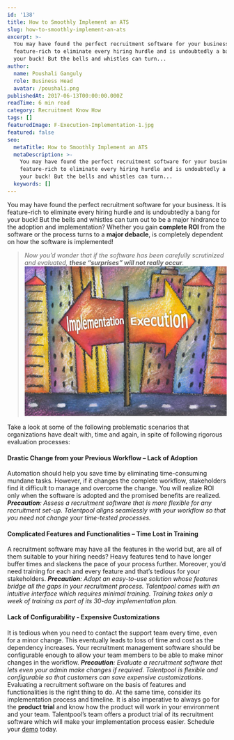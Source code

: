```yaml
---
id: '138'
title: How to Smoothly Implement an ATS
slug: how-to-smoothly-implement-an-ats
excerpt: >-
  You may have found the perfect recruitment software for your business. It is
  feature-rich to eliminate every hiring hurdle and is undoubtedly a bang for
  your buck! But the bells and whistles can turn...
author:
  name: Poushali Ganguly
  role: Business Head
  avatar: /poushali.png
publishedAt: 2017-06-13T00:00:00.000Z
readTime: 6 min read
category: Recruitment Know How
tags: []
featuredImage: F-Execution-Implementation-1.jpg
featured: false
seo:
  metaTitle: How to Smoothly Implement an ATS
  metaDescription: >-
    You may have found the perfect recruitment software for your business. It is
    feature-rich to eliminate every hiring hurdle and is undoubtedly a bang for
    your buck! But the bells and whistles can turn...
  keywords: []
---
```


You may have found the perfect recruitment software for your business. It is feature-rich to eliminate every hiring hurdle and is undoubtedly a bang for your buck! But the bells and whistles can turn out to be a major hindrance to the adoption and implementation? Whether you gain **complete ROI** from the software or the process turns to a **major debacle**, is completely dependent on how the software is implemented!

> _Now you’d wonder that if the software has been carefully scrutinized and evaluated, **these “surprises” will not really occur**._ ![](images/F-Execution-Implementation-1.jpg)

<!--more--> Take a look at some of the following problematic scenarios that organizations have dealt with, time and again, in spite of following rigorous evaluation processes:

#### **Drastic Change from your Previous Workflow – Lack of Adoption**

Automation should help you save time by eliminating time-consuming mundane tasks. However, if it changes the complete workflow, stakeholders find it difficult to manage and overcome the change. You will realize ROI only when the software is adopted and the promised benefits are realized. **_Precaution_**_: Assess a recruitment_ _software that is more flexible for any recruitment set-up. Talentpool aligns seamlessly with your workflow so that you need not change your time-tested processes._

#### **Complicated Features and Functionalities – Time Lost in Training**

A recruitment software may have all the features in the world but, are all of them suitable to your hiring needs? Heavy features tend to have longer buffer times and slackens the pace of your process further. Moreover, you’d need training for each and every feature and that’s tedious for your stakeholders. **_Precaution_**_: Adopt an easy-to-use solution whose features bridge all the gaps in your recruitment process. Talentpool comes with an intuitive interface which requires minimal training. Training takes only a week of training as part of its 30-day implementation plan._

#### **Lack of Configurability - Expensive Customizations**

It is tedious when you need to contact the support team every time, even for a minor change. This eventually leads to loss of time and cost as the dependency increases. Your recruitment management software should be configurable enough to allow your team members to be able to make minor changes in the workflow. **_Precaution_**_: Evaluate a recruitment software that lets even your admin make changes if required. Talentpool is flexible and configurable so that customers can save expensive customizations._ Evaluating a recruitment software on the basis of features and functionalities is the right thing to do. At the same time, consider its implementation process and timeline. It is also imperative to always go for the **product trial** and know how the product will work in your environment and your team. Talentpool’s team offers a product trial of its recruitment software which will make your implementation process easier. Schedule your [demo](https://www.thetalentpool.ai/) today. 

<script type="application/ld+json"><br /> { "@context": "http://schema.org",<br /> "@type": "BlogPosting",<br /> "mainEntityOfPage": {<br /> "@type": "WebPage",<br /> "@id": "https://www.thetalentpool.ai/"<br /> },<br /> "headline": "How to Smoothly Implement an ATS",<br /> "alternativeHeadline": "You may have found the perfect recruitment software for your business. It is feature-rich to eliminate every hiring hurdle and is undoubtedly a bang for your buck! But the bells and whistles can turn out to be a major hindrance to the adoption and implementation?",<br /> "award": "",<br /> "image": {<br /> "@type": "ImageObject",<br /> "url":"https://www.thetalentpool.ai/wp-content/uploads/2017/06/F-Execution-Implementation-1-768x568.jpg",<br /> "height": 800,<br /> "width": 800},<br /> "editor": "Talent Pool",<br /> "genre": "Recruitment",<br /> "keywords": "Recruiting Software, Employment, Smoothly Implement an ATS",<br /> "wordcount": "602",<br /> "publisher": {<br /> "@type": "Organization",<br /> "name": "Talent Pool",<br /> "logo": {<br /> "@type": "ImageObject",<br /> "url": "https://www.thetalentpool.ai/images/logo.png",<br /> "width": 600,<br /> "height": 60<br /> }<br /> },<br /> "url": "https://www.thetalentpool.ai/how-to-smoothly-implement-an-ats/",<br /> "datePublished": "2017-06-13",<br /> "dateCreated": "2017-06-13",<br /> "dateModified": "2017-06-13",<br /> "description": "You may have found the perfect recruitment software for your business. It is feature-rich to eliminate every hiring hurdle and is undoubtedly a bang for your buck! But the bells and whistles can turn out to be a major hindrance to the adoption and implementation?<br /> Whether you gain complete ROI from the software or the process turns to a major debacle, is completely dependent on how the software is implemented!<br /> Now you’d wonder that if the software has been carefully scrutinized and evaluated, these “surprises” will not really occur.<br /> Take a look at some of the following problematic scenarios that organizations have dealt with, time and again, in spite of following rigorous evaluation processes:<br /> Drastic Change from your Previous Workflow – Lack of Adoption<br /> Automation should help you save time by eliminating time-consuming mundane tasks. However, if it changes the complete workflow, stakeholders find it difficult to manage and overcome the change. You will realize ROI only when the software is adopted and the promised benefits are realized.<br /> Precaution: Assess a recruitment software that is more flexible for any recruitment set-up. Talentpool aligns seamlessly with your workflow so that you need not change your time-tested processes.<br /> Complicated Features and Functionalities – Time Lost in Training<br /> A recruitment software may have all the features in the world but, are all of them suitable to your hiring needs? Heavy features tend to have longer buffer times and slackens the pace of your process further. Moreover, you’d need training for each and every feature and that’s tedious for your stakeholders.<br /> Precaution: Adopt an easy-to-use solution whose features bridge all the gaps in your recruitment process. Talentpool comes with an intuitive interface which requires minimal training. Training takes only a week of training as part of its 30-day implementation plan.<br /> Lack of Configurability – Expensive Customizations<br /> It is tedious when you need to contact the support team every time, even for a minor change. This eventually leads to loss of time and cost as the dependency increases. Your recruitment management software should be configurable enough to allow your team members to be able to make minor changes in the workflow.<br /> Precaution: Evaluate a recruitment software that lets even your admin make changes if required. Talentpool is flexible and configurable so that customers can save expensive customizations.<br /> Evaluating a recruitment software on the basis of features and functionalities is the right thing to do. At the same time, consider its implementation process and timeline. It is also imperative to always go for the product trial and know how the product will work in your environment and your team.<br /> Talentpool’s team offers a product trial of its recruitment software which will make your implementation process easier. Schedule your demo today.",<br /> "author": {<br /> "@type": "Organization",<br /> "name": "Admin"<br /> }<br /> }<br /></script>
